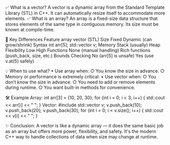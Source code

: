 ✅ What is a vector?
A vector is a dynamic array from the Standard Template Library (STL) in C++. It can automatically resize itself to accommodate more elements.
✅ What is an array?
An array is a fixed-size data structure that stores elements of the same type in contiguous memory. Its size must be known at compile-time.

🔄 Key Differences
Feature	array	vector (STL)
Size	Fixed	Dynamic (can grow/shrink)
Syntax	int arr[5];	std::vector<int> v;
Memory	Stack (usually)	Heap
Flexibility	Low	High
Functions	None (manual handling)	Rich functions (push_back, size, etc.)
Bounds Checking	No (arr[5] is unsafe)	Yes (use v.at(5) safely)

💡 When to use what?
    • Use array when:
        ○ You know the size in advance.
        ○ Memory or performance is extremely critical.
    • Use vector when:
        ○ You don’t know the size in advance.
        ○ You need to add or remove elements during runtime.
        ○ You want built-in methods for convenience.

🛠 Example
Array:
int arr[3] = {10, 20, 30};
for (int i = 0; i < 3; i++) {
    std::cout << arr[i] << " ";
}
Vector:
#include <vector>
std::vector<int> v;
v.push_back(10);
v.push_back(20);
v.push_back(30);
for (int i = 0; i < v.size(); i++) {
    std::cout << v[i] << " ";
}

✨ Conclusion:
    A vector is like a dynamic array — it does the same basic job as an array but offers more power, flexibility, and safety. It's the modern C++ way to handle collections of data when size may change at runtime.
